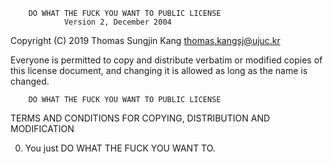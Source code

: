         DO WHAT THE FUCK YOU WANT TO PUBLIC LICENSE
                Version 2, December 2004

Copyright (C) 2019 Thomas Sungjin Kang <thomas.kangsj@ujuc.kr>

Everyone is permitted to copy and distribute verbatim or modified
copies of this license document, and changing it is allowed as long
as the name is changed.

        DO WHAT THE FUCK YOU WANT TO PUBLIC LICENSE
TERMS AND CONDITIONS FOR COPYING, DISTRIBUTION AND MODIFICATION

0. You just DO WHAT THE FUCK YOU WANT TO.
